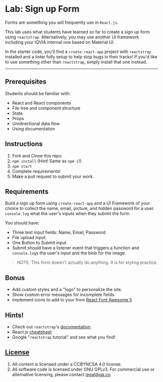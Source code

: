 # Lab: Sign up Form

Forms are something you will frequently use in `React.js`.

This lab uses what students have learned so far to create a sign up form using `reactstrap`. Alternatively, you may use another UI framework including your IQVIA internal one based on Material UI.

In the starter code, you'll find a `create-react-app` project with `reactstrap` installed and a linter fully setup to help stop bugs in their tracks! If you'd like to use something other than `reactstrap`, simply install that one instead.

---

## Prerequisites

Students should be familiar with:

-   React and React components
-   File tree and component structure
-   State
-   Props
-   Unidirectional data flow
-   Using documentation

## Instructions

1.  Fork and Clone this repo
2.  `npm install` (Hint! Same as `npm i`!)  
3.  `npm start`
4.  Complete requirements!
5.  Make a pull request to submit your work.

## Requirements

Build a sign up form using `create-react-app` and a UI Framework of your choice to collect the name, email, picture, and hidden password for a user. `console.log` what the user's inputs when they submit the form.

You should have:

* Three text input fields: Name, Email, Password
* File upload input
* One Button to Submit input
* Submit should have a listener event that triggers a function and `console.log`s the user's input and the blob for the image.

> NOTE: This form doesn't actually do anything. It is for styling practice.

## Bonus

- Add custom styles and a "logo" to personalize the site.
- Show custom error messages for incomplete fields
- Implement icons to add to your from [React Font Awesome 5](https://github.com/FortAwesome/react-fontawesome)

## Hints!

- Check out `reactstrap`'s [documentation](https://github.com/reactstrap/reactstrap).
- React.js [cheatsheet](https://devhints.io/react)
- Google "`reactstrap` tutorial" and see what you find!

## [License](LICENSE)

1.  All content is licensed under a CC­BY­NC­SA 4.0 license.
1.  All software code is licensed under GNU GPLv3. For commercial use or
    alternative licensing, please contact legal@ga.co.
